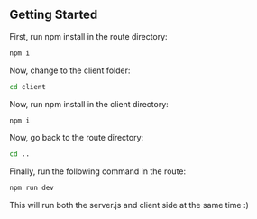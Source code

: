 ## Getting Started

First, run npm install in the route directory:

```bash
npm i
```

Now, change to the client folder:

```bash
cd client
```

Now, run npm install in the client directory:

```bash
npm i
```

Now, go back to the route directory:

```bash
cd ..
```

Finally, run the following command in the route:

```bash
npm run dev
```

This will run both the server.js and client side at the same time :)
